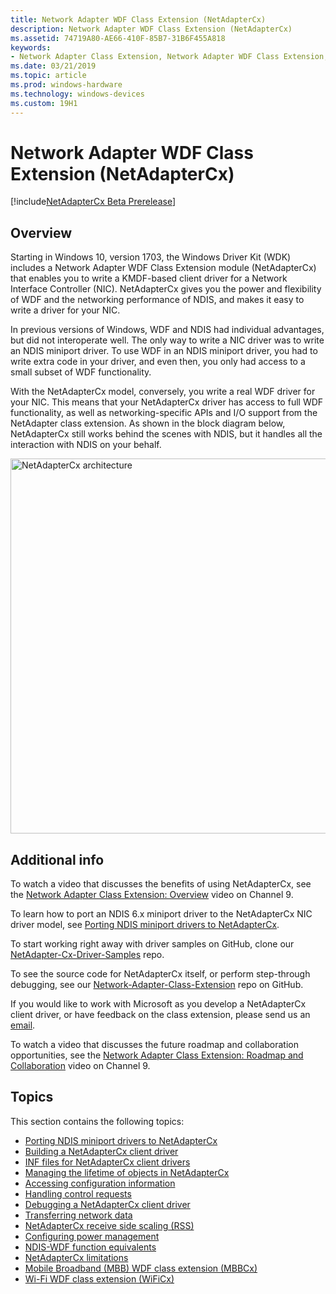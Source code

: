 ```yaml
---
title: Network Adapter WDF Class Extension (NetAdapterCx)
description: Network Adapter WDF Class Extension (NetAdapterCx)
ms.assetid: 74719A80-AE66-410F-85B7-31B6F455A818
keywords:
- Network Adapter Class Extension, Network Adapter WDF Class Extension, NetAdapterCx, NetCx
ms.date: 03/21/2019
ms.topic: article
ms.prod: windows-hardware
ms.technology: windows-devices
ms.custom: 19H1
---
```


# Network Adapter WDF Class Extension (NetAdapterCx)

[!include[NetAdapterCx Beta Prerelease](../netcx-beta-prerelease.md)]

## Overview

Starting in Windows 10, version 1703, the Windows Driver Kit (WDK) includes a Network Adapter WDF Class Extension module (NetAdapterCx) that enables you to write a KMDF-based client driver for a Network Interface Controller (NIC). NetAdapterCx gives you the power and flexibility of WDF and the networking performance of NDIS, and makes it easy to write a driver for your NIC.

In previous versions of Windows, WDF and NDIS had individual advantages, but did not interoperate well. The only way to write a NIC driver was to write an NDIS miniport driver. To use WDF in an NDIS miniport driver, you had to write extra code in your driver, and even then, you only had access to a small subset of WDF functionality.

With the NetAdapterCx model, conversely, you write a real WDF driver for your NIC. This means that your NetAdapterCx driver has access to full WDF functionality, as well as networking-specific APIs and I/O support from the NetAdapter class extension. As shown in the block diagram below, NetAdapterCx still works behind the scenes with NDIS, but it handles all the interaction with NDIS on your behalf.

<img src="images/architecture.png" alt="NetAdapterCx architecture" title="NetAdapterCx architecture" width="600"/>

## Additional info

To watch a video that discusses the benefits of using NetAdapterCx, see the [Network Adapter Class Extension: Overview](https://aka.ms/netadapter/video1) video on Channel 9.

To learn how to port an NDIS 6.x miniport driver to the NetAdapterCx NIC driver model, see [Porting NDIS miniport drivers to NetAdapterCx](porting-ndis-miniport-drivers-to-netadaptercx.md).

To start working right away with driver samples on GitHub, clone our [NetAdapter-Cx-Driver-Samples](https://github.com/Microsoft/NetAdapter-Cx-Driver-Samples) repo.

To see the source code for NetAdapterCx itself, or perform step-through debugging, see our [Network-Adapter-Class-Extension](https://github.com/Microsoft/Network-Adapter-Class-Extension) repo on GitHub.

If you would like to work with Microsoft as you develop a NetAdapterCx client driver, or have feedback on the class extension, please send us an [email](mailto:netadapter@microsoft.com).

To watch a video that discusses the future roadmap and collaboration opportunities, see the [Network Adapter Class Extension: Roadmap and Collaboration](https://aka.ms/netadapter/video4) video on Channel 9.

## Topics

This section contains the following topics:

* [Porting NDIS miniport drivers to NetAdapterCx](porting-ndis-miniport-drivers-to-netadaptercx.md)
* [Building a NetAdapterCx client driver](building-a-netadaptercx-client-driver.md)
* [INF files for NetAdapterCx client drivers](inf-files-for-netadaptercx-client-drivers.md)
* [Managing the lifetime of objects in NetAdapterCx](managing-the-lifetime-of-objects-in-netadaptercx.md)
* [Accessing configuration information](accessing-configuration-information.md)
* [Handling control requests](handling-control-requests.md)
* [Debugging a NetAdapterCx client driver](debugging-a-netadaptercx-client-driver.md)
* [Transferring network data](transferring-network-data.md)
* [NetAdapterCx receive side scaling (RSS)](netadaptercx-receive-side-scaling-rss-.md)
* [Configuring power management](configuring-power-management.md)
* [NDIS-WDF function equivalents](ndis-wdf-function-equivalents.md)
* [NetAdapterCx limitations](netadaptercx-limitations.md)
* [Mobile Broadband (MBB) WDF class extension (MBBCx)](mobile-broadband-mbb-wdf-class-extension-mbbcx.md)
* [Wi-Fi WDF class extension (WiFiCx)](wifi-wdf-class-extension-wificx.md)

